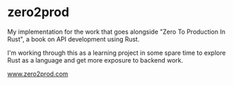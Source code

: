 # zero2prod
My implementation for the work that goes alongside "Zero To Production In Rust", a book on API development using Rust.

I'm working through this as a learning project in some spare time to explore Rust as a language and get more exposure to backend work.

www.zero2prod.com
